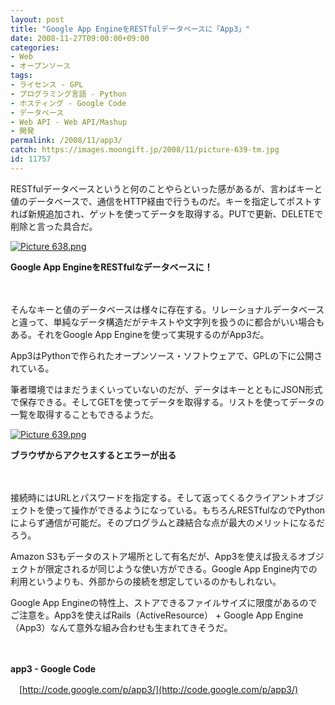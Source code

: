 ```yaml
---
layout: post
title: "Google App EngineをRESTfulデータベースに「App3」"
date: 2008-11-27T09:00:00+09:00
categories:
- Web
- オープンソース
tags: 
- ライセンス - GPL
- プログラミング言語 - Python
- ホスティング - Google Code
- データベース
- Web API - Web API/Mashup
- 開発
permalink: /2008/11/app3/
catch: https://images.moongift.jp/2008/11/picture-639-tm.jpg
id: 11757
---
```

RESTfulデータベースというと何のことやらといった感があるが、言わばキーと値のデータベースで、通信をHTTP経由で行うものだ。キーを指定してポストすれば新規追加され、ゲットを使ってデータを取得する。PUTで更新、DELETEで削除と言った具合だ。

  

[![Picture 638.png](https://images.moongift.jp/2008/11/picture-638-tm.jpg)](https://images.moongift.jp/2008/11/picture-638.png)  
  
**Google App EngineをRESTfulなデータベースに！**

  

　

  

そんなキーと値のデータベースは様々に存在する。リレーショナルデータベースと違って、単純なデータ構造だがテキストや文字列を扱うのに都合がいい場合もある。それをGoogle App Engineを使って実現するのがApp3だ。

  

App3はPythonで作られたオープンソース・ソフトウェアで、GPLの下に公開されている。

  
  
<!--more-->  

筆者環境ではまだうまくいっていないのだが、データはキーとともにJSON形式で保存できる。そしてGETを使ってデータを取得する。リストを使ってデータの一覧を取得することもできるようだ。

  

[![Picture 639.png](https://images.moongift.jp/2008/11/picture-639-tm.jpg)](https://images.moongift.jp/2008/11/picture-639.png)  
  
**ブラウザからアクセスするとエラーが出る**

  

　

  

接続時にはURLとパスワードを指定する。そして返ってくるクライアントオブジェクトを使って操作ができるようになっている。もちろんRESTfulなのでPythonによらず通信が可能だ。そのプログラムと疎結合な点が最大のメリットになるだろう。

  

Amazon S3もデータのストア場所として有名だが、App3を使えば扱えるオブジェクトが限定されるが同じような使い方ができる。Google App Engine内での利用というよりも、外部からの接続を想定しているのかもしれない。

  

Google App Engineの特性上、ストアできるファイルサイズに限度があるのでご注意を。App3を使えばRails（ActiveResource） + Google App Engine（App3）なんて意外な組み合わせも生まれてきそうだ。

  

　

  

**app3 - Google Code**  
  
　[http://code.google.com/p/app3/](http://code.google.com/p/app3/)

  
